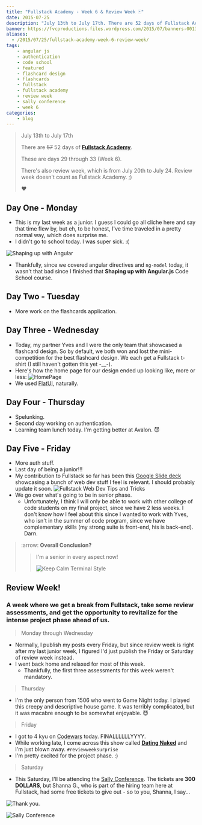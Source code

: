 ```yaml
---
title: "Fullstack Academy - Week 6 & Review Week 🃏"
date: 2015-07-25
description: "July 13th to July 17th. There are 52 days of Fullstack Academy. These are days 29 through 33 (Week 6). There's also review week, which is from July 20th to July 24. Review week doesn't count as Fullstack Academy. ❤️"
banner: https://fvcproductions.files.wordpress.com/2015/07/banners-0013.jpg
aliases:
  - /2015/07/25/fullstack-academy-week-6-review-week/
tags:
    - angular js
    - authentication
    - code school
    - featured
    - flashcard design
    - flashcards
    - fullstack
    - fullstack academy
    - review week
    - sally conference
    - week 6
categories:
    - blog
---
```


> July 13th to July 17th
>
> There are ~~57~~ 52 days of [**Fullstack Academy**](//www.fullstackacademy.com).
>
> These are days 29 through 33 (Week 6).
>
> There's also review week, which is from July 20th to July 24. Review week doesn't count as Fullstack Academy. ;)
>
> ❤️

## Day One - Monday

* This is my last week as a junior. I guess I could go all cliche here and say that time flew by, but eh, to be honest, I've time traveled in a pretty normal way, which does surprise me.
* I didn't go to school today. I was super sick. :(

![Shaping up with
Angular](//s3.amazonaws.com/accredible_courses/images/11072/original/shaping-up-with-angular-js-ec0c2defe370994018c29f0b65e56a3b.jpg)

* Thankfully, since we covered angular directives and `ng-model` today, it wasn't that bad since I finished that **Shaping up with Angular.js** Code School course.

## Day Two - Tuesday

* More work on the flashcards application.

## Day Three - Wednesday

* Today, my partner Yves and I were the only team that showcased a flashcard design. So by default, we both won and lost the mini-competition for the best flashcard design. We each get a Fullstack t-shirt (I still haven't gotten this yet -\_\_-).
* Here's how the home page for our design ended up looking like, more or less: ![HomePage](//i.imgur.com/8Lh7IJw.png)
* We used [FlatUI](//designmodo.github.io/Flat-UI/), naturally.

## Day Four - Thursday

* Spelunking.
* Second day working on authentication.
* Learning team lunch today. I'm getting better at Avalon. 😈

## Day Five - Friday

* More auth stuff.
* Last day of being a junior!!!
* My contribution to Fullstack so far has been this [Google Slide deck](//docs.google.com/presentation/d/1ZUYwxJzXCNsvC7x_tiwVRCIGVljh5EFzanV1U9WJl18/edit?usp=sharing) showcasing a bunch of web dev stuff I feel is relevant. I should probably update it soon. ![Fullstack Web Dev Tips and
Tricks](//i.imgur.com/hDbtU5A.png)
* We go over what's going to be in senior phase.
  * Unfortunately, I think I will only be able to work with other college of code students on my final project, since we have 2 less weeks. I don't know how I feel about this since I wanted to work with Yves, who isn't in the summer of code program, since we have complementary skills (my strong suite is front-end, his is back-end). Darn.

> :arrow: **Overall Conclusion?**
>
> > I'm a senior in every aspect now!
> >
> > ![Keep Calm Terminal
Style](//sd.keepcalm-o-matic.co.uk/i/keep-calm-because-finally-i-m-senior-8.png)

## Review Week!

### A week where we get a break from Fullstack, take some review assessments, and get the opportunity to revitalize for the intense project phase ahead of us.

> Monday through Wednesday

* Normally, I publish my posts every Friday, but since review week is right after my last junior week, I figured I'd just publish the Friday or Saturday of review week instead.
* I went back home and relaxed for most of this week.
  * Thankfully, the first three assessments for this week weren't mandatory.

> Thursday

* I'm the only person from 1506 who went to Game Night today. I played this creepy and descriptive house game. It was terribly complicated, but it was macabre enough to be somewhat enjoyable. 😈

> Friday

* I got to 4 kyu on [Codewars](//codewars.com/users/fvcproductions) today. FINALLLLLLYYYY.
* While working late, I come across this show called [**Dating Naked**](//www.wikiwand.com/en/Dating_Naked) and I'm just blown away. `#reviewweeksurprise`
* I'm pretty excited for the project phase. :)

> Saturday

* This Saturday, I'll be attending the [Sally Conference](//www.meetup.com/WomenWhoCodeNYC/events/223064683/). The tickets are **300 DOLLARS**, but Shanna G., who is part of the hiring team here at Fullstack, had some free tickets to give out - so to you, Shanna, I say...

![Thank you.](//media.giphy.com/media/3oEduJnper1UdNqreg/giphy.gif)

![Sally Conference](//fvcproductions.files.wordpress.com/2015/07/106e4-1432076952614.png)
